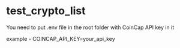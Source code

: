 # test_crypto_list

You need to put .env file in the root folder with CoinCap API key in it

example - COINCAP_API_KEY=your_api_key
